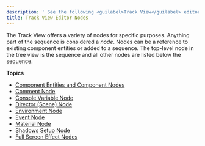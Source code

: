 ```yaml
---
description: ' See the following <guilabel>Track View</guilabel> editor nodes in Open 3D Engine. '
title: Track View Editor Nodes
---
```


The Track View offers a variety of nodes for specific purposes. Anything part of the sequence is considered a *node*. Nodes can be a reference to existing component entities or added to a sequence. The top-level node in the tree view is the sequence and all other nodes are listed below the sequence.

**Topics**
+ [Component Entities and Component Nodes](/docs/user-guide/visualization/cinematics/track-view/nodes-component-entity)
+ [Comment Node](/docs/user-guide/visualization/cinematics/track-view/nodes-comment)
+ [Console Variable Node](/docs/user-guide/visualization/cinematics/track-view/nodes-cvar)
+ [Director (Scene) Node](/docs/user-guide/visualization/cinematics/track-view/nodes-director)
+ [Environment Node](/docs/user-guide/visualization/cinematics/track-view/nodes-environment)
+ [Event Node](/docs/user-guide/visualization/cinematics/track-view/nodes-event)
+ [Material Node](/docs/user-guide/visualization/cinematics/track-view/nodes-material)
+ [Shadows Setup Node](/docs/user-guide/visualization/cinematics/track-view/nodes-shadows)
+ [Full Screen Effect Nodes](/docs/user-guide/visualization/cinematics/track-view/nodes-full-screen-intro)
